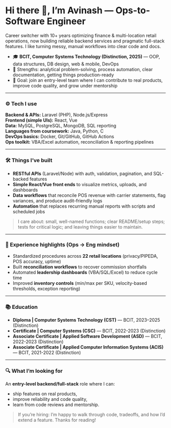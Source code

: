# Hi there 👋, I’m Avinash — Ops-to-Software Engineer

Career switcher with 10+ years optimizing finance & multi-location retail operations, now building reliable backend services and pragmatic full-stack features. I like turning messy, manual workflows into clear code and docs.

- 🎓 **BCIT, Computer Systems Technology (Distinction, 2025)** — OOP, data structures, DB design, web & mobile, DevOps
- 🧩 Strengths: analytical problem-solving, process automation, clear documentation, getting things production-ready
- 🎯 Goal: join an entry-level team where I can contribute to real products, improve code quality, and grow under mentorship

---

### ⚙️ Tech I use
**Backend & APIs:** Laravel (PHP), Node.js/Express  
**Frontend (simple UIs):** React, Vue  
**Data:** MySQL, PostgreSQL, MongoDB, SQL reporting  
**Languages from coursework:** Java, Python, C  
**DevOps basics:** Docker, Git/GitHub, GitHub Actions  
**Ops toolkit:** VBA/Excel automation, reconciliation & reporting pipelines

---

### 🛠️ Things I’ve built
- **RESTful APIs** (Laravel/Node) with auth, validation, pagination, and SQL-backed features  
- **Simple React/Vue front ends** to visualize metrics, uploads, and dashboards  
- **Data workflows** that reconcile POS revenue with carrier statements, flag variances, and produce audit-friendly logs  
- **Automation** that replaces recurring manual reports with scripts and scheduled jobs

> I care about: small, well-named functions; clear README/setup steps; tests for critical logic; and leaving things easier to maintain.

---

### 📌 Experience highlights (Ops → Eng mindset)
- Standardized procedures across **22 retail locations** (privacy/PIPEDA, POS accuracy, uptime)
- Built **reconciliation workflows** to recover commission shortfalls
- Automated **leadership dashboards** (VBA/SQL/Excel) to reduce cycle time
- Improved **inventory controls** (min/max per SKU, velocity-based thresholds, exception reporting)

---

### 📚 Education
- **Diploma | Computer Systems Technology (CST)** — BCIT, 2023–2025 (Distinction)
- **Certificate | Computer Systems (CSC)** — BCIT, 2022-2023 (Distinction)
- **Associate Certificate | Applied Software Development (ASD)** — BCIT, 2022-2023 (Distinction)
- **Associate Certificate | Applied Computer Information Systems (ACIS)** — BCIT, 2021-2022 (Distinction)

---

### 🔍 What I’m looking for
An **entry-level backend/full-stack** role where I can:
- ship features on real products,
- improve reliability and code quality,
- learn from code reviews and mentorship.

> If you’re hiring: I’m happy to walk through code, tradeoffs, and how I’d extend a feature. Thanks for reading!
